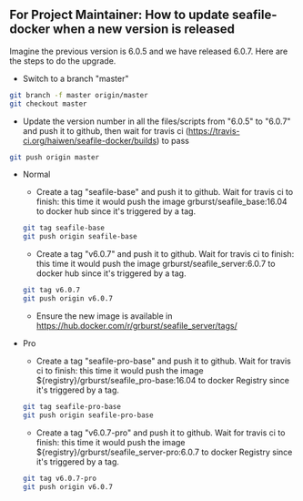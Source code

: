 ## For Project Maintainer: How to update seafile-docker when a new version is released

Imagine the previous version is 6.0.5 and we have released 6.0.7. Here are the steps to do the upgrade.

* Switch to a branch "master"
```sh
git branch -f master origin/master
git checkout master
```
* Update the version number in all the files/scripts from "6.0.5" to "6.0.7" and push it to github, then wait for travis ci (https://travis-ci.org/haiwen/seafile-docker/builds) to pass
```sh
git push origin master
```

* Normal

    * Create a tag "seafile-base" and push it to github. Wait for travis ci to finish: this time it would push the image grburst/seafile_base:16.04  to docker hub since it's triggered by a tag.
    ```sh
    git tag seafile-base
    git push origin seafile-base
    ```

    * Create a tag "v6.0.7" and push it to github. Wait for travis ci to finish: this time it would push the image grburst/seafile_server:6.0.7 to docker hub since it's triggered by a tag.
    ```sh
    git tag v6.0.7
    git push origin v6.0.7
    ```
    * Ensure the new image is available in https://hub.docker.com/r/grburst/seafile_server/tags/

* Pro

    * Create a tag "seafile-pro-base" and push it to github. Wait for travis ci to finish: this time it would push the image ${registry}/grburst/seafile_pro-base:16.04  to docker Registry since it's triggered by a tag.
    ```sh
    git tag seafile-pro-base
    git push origin seafile-pro-base
    ```
    
    * Create a tag "v6.0.7-pro" and push it to github. Wait for travis ci to finish: this time it would push the image ${registry}/grburst/seafile_server-pro:6.0.7 to docker Registry since it's triggered by a tag.
    ```sh
    git tag v6.0.7-pro
    git push origin v6.0.7
    ```
